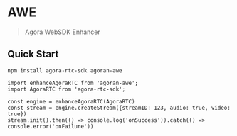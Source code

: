 # AWE

> Agora WebSDK Enhancer

## Quick Start

```
npm install agora-rtc-sdk agoran-awe
```

```
import enhanceAgoraRTC from 'agoran-awe';
import AgoraRTC from 'agora-rtc-sdk';

const engine = enhanceAgoraRTC(AgoraRTC)
const stream = engine.createStream({streamID: 123, audio: true, video: true})
stream.init().then(() => console.log('onSuccess')).catch(() => console.error('onFailure'))

```

